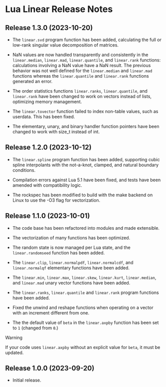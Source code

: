 # Lua Linear Release Notes


## Release 1.3.0 (2023-10-20)

- The `linear.svd` program function has been added, calculating the full or low-rank singular
value decomposition of matrices.

- NaN values are now handled transparently and consistently in the `linear.median`, `linear.mad`,
`linear.quantile`, and `linear.rank` functions: calculations involving a NaN value have a NaN
result. The previous behavior was not well defined for the `linear.median` and `linear.mad`
functions whereas the `linear.quantile` and `linear.rank` functions generated an error.

- The order statistics functions `linear.ranks`, `linear.quantile`, and `linear.rank` have been
changed to work on vectors instead of lists, optimizing memory management.

- The `linear.tovector` function failed to index non-table values, such as userdata. This has
been fixed.

- The elementary, unary, and binary handler function pointers have been changed to work with
size_t instead of int.


## Release 1.2.0 (2023-10-12)

- The `linear.spline` program function has been added, supporting cubic spline interpolants with
the not-a-knot, clamped, and natural boundary conditions.

- Compilation errors against Lua 5.1 have been fixed, and tests have been amended with
compatibility logic.

- The rockspec has been modified to build with the make backend on Linux to use the -O3 flag
for vectorization.


## Release 1.1.0 (2023-10-01)

- The code base has been refactored into modules and made extensible.

- The vectorization of many functions has been optimized.

- The random state is now managed per Lua state, and the `linear.randomseed` function has been
added.

- The `linear.clip`, `linear.normalpdf`, `linear.normalcdf`, and `linear.normalqf` elementary
functions have been added.

- The `linear.min`, `linear.max`, `linear.skew`, `linear.kurt`, `linear.median`, and `linear.mad`
unary vector functions have been added.

- The `linear.ranks`, `linear.quantile` and `linear.rank` program functions have been added.

- Fixed the unwind and reshape functions when operating on a vector with an increment different
from one.

- The the default value of `beta` in the `linear.axpby` function has been set to `1` (changed from
`0`.)

> [!WARNING]
> If your code uses `linear.axpby` without an explicit value for `beta`, it must be updated.


## Release 1.0.0 (2023-09-20)

- Initial release.

